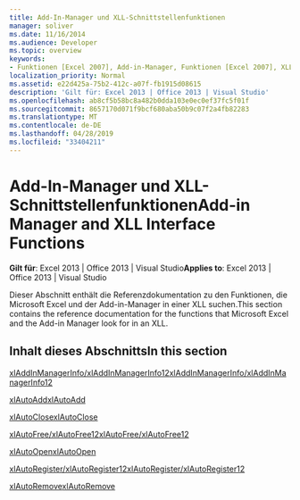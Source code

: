 ```yaml
---
title: Add-In-Manager und XLL-Schnittstellenfunktionen
manager: soliver
ms.date: 11/16/2014
ms.audience: Developer
ms.topic: overview
keywords:
- Funktionen [Excel 2007], Add-in-Manager, Funktionen [Excel 2007], XLL-Schnittstelle
localization_priority: Normal
ms.assetid: e22d425a-75b2-412c-a07f-fb1915d08615
description: 'Gilt für: Excel 2013 | Office 2013 | Visual Studio'
ms.openlocfilehash: ab8cf5b58bc8a482b0dda103e0ec0ef37fc5f01f
ms.sourcegitcommit: 8657170d071f9bcf680aba50b9c07f2a4fb82283
ms.translationtype: MT
ms.contentlocale: de-DE
ms.lasthandoff: 04/28/2019
ms.locfileid: "33404211"
---
```

# <a name="add-in-manager-and-xll-interface-functions"></a><span data-ttu-id="f8168-104">Add-In-Manager und XLL-Schnittstellenfunktionen</span><span class="sxs-lookup"><span data-stu-id="f8168-104">Add-in Manager and XLL Interface Functions</span></span>

<span data-ttu-id="f8168-105">**Gilt für**: Excel 2013 | Office 2013 | Visual Studio</span><span class="sxs-lookup"><span data-stu-id="f8168-105">**Applies to**: Excel 2013 | Office 2013 | Visual Studio</span></span> 
  
<span data-ttu-id="f8168-106">Dieser Abschnitt enthält die Referenzdokumentation zu den Funktionen, die Microsoft Excel und der Add-in-Manager in einer XLL suchen.</span><span class="sxs-lookup"><span data-stu-id="f8168-106">This section contains the reference documentation for the functions that Microsoft Excel and the Add-in Manager look for in an XLL.</span></span>
  
## <a name="in-this-section"></a><span data-ttu-id="f8168-107">Inhalt dieses Abschnitts</span><span class="sxs-lookup"><span data-stu-id="f8168-107">In this section</span></span>

[<span data-ttu-id="f8168-108">xlAddInManagerInfo/xlAddInManagerInfo12</span><span class="sxs-lookup"><span data-stu-id="f8168-108">xlAddInManagerInfo/xlAddInManagerInfo12</span></span>](xladdinmanagerinfo-xladdinmanagerinfo12.md)
  
[<span data-ttu-id="f8168-109">xlAutoAdd</span><span class="sxs-lookup"><span data-stu-id="f8168-109">xlAutoAdd</span></span>](xlautoadd.md)
  
[<span data-ttu-id="f8168-110">xlAutoClose</span><span class="sxs-lookup"><span data-stu-id="f8168-110">xlAutoClose</span></span>](xlautoclose.md)
  
[<span data-ttu-id="f8168-111">xlAutoFree/xlAutoFree12</span><span class="sxs-lookup"><span data-stu-id="f8168-111">xlAutoFree/xlAutoFree12</span></span>](xlautofree-xlautofree12.md)
  
[<span data-ttu-id="f8168-112">xlAutoOpen</span><span class="sxs-lookup"><span data-stu-id="f8168-112">xlAutoOpen</span></span>](xlautoopen.md)
  
[<span data-ttu-id="f8168-113">xlAutoRegister/xlAutoRegister12</span><span class="sxs-lookup"><span data-stu-id="f8168-113">xlAutoRegister/xlAutoRegister12</span></span>](xlautoregister-xlautoregister12.md)
  
[<span data-ttu-id="f8168-114">xlAutoRemove</span><span class="sxs-lookup"><span data-stu-id="f8168-114">xlAutoRemove</span></span>](xlautoremove.md)
  


